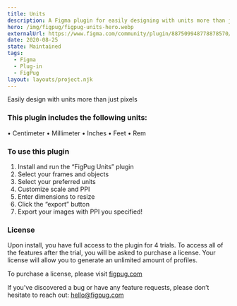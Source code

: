 ```yaml
---
title: Units
description: A Figma plugin for easily designing with units more than just pixels
hero: /img/figpug/figpug-units-hero.webp
externalUrl: https://www.figma.com/community/plugin/887509948778878570/FigPug-Units
date: 2020-08-25
state: Maintained
tags:
  - Figma
  - Plug-in
  - FigPug
layout: layouts/project.njk
---
```


Easily design with units more than just pixels

### This plugin includes the following units:

• Centimeter
• Millimeter
• Inches
• Feet
• Rem

### To use this plugin

1. Install and run the “FigPug Units” plugin
2. Select your frames and objects
3. Select your preferred units
4. Customize scale and PPI
5. Enter dimensions to resize
6. Click the “export” button
7. Export your images with PPI you specified!

### License

Upon install, you have full access to the plugin for 4 trials. To access all of the features after the trial, you will be asked to purchase a license. Your license will allow you to generate an unlimited amount of profiles.

To purchase a license, please visit [figpug.com](https://figpug.com)

If you’ve discovered a bug or have any feature requests, please don’t hesitate to reach out: hello@figpug.com
